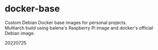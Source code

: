 # docker-base
Custom Debian Docker base images for personal projects.<BR>
Multiarch build using balena's Raspberry Pi image and docker's official Debian image.

20220725
